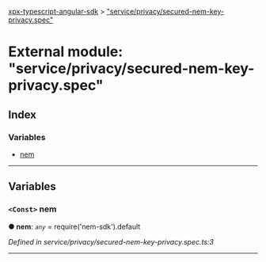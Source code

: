[xpx-typescript-angular-sdk](../README.md) > ["service/privacy/secured-nem-key-privacy.spec"](../modules/_service_privacy_secured_nem_key_privacy_spec_.md)

# External module: "service/privacy/secured-nem-key-privacy.spec"

## Index

### Variables

* [nem](_service_privacy_secured_nem_key_privacy_spec_.md#nem)

---

## Variables

<a id="nem"></a>

### `<Const>` nem

**● nem**: *`any`* =  require('nem-sdk').default

*Defined in service/privacy/secured-nem-key-privacy.spec.ts:3*

___

